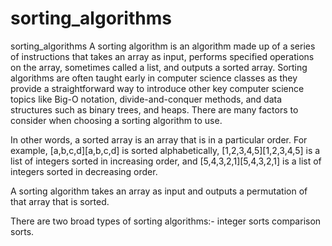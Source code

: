 # sorting_algorithms
sorting_algorithms
A sorting algorithm is an algorithm made up of a series of instructions that takes an array as input, performs specified operations on the array, sometimes called a list, and outputs a sorted array. Sorting algorithms are often taught early in computer science classes as they provide a straightforward way to introduce other key computer science topics like Big-O notation, divide-and-conquer methods, and data structures such as binary trees, and heaps. There are many factors to consider when choosing a sorting algorithm to use.

In other words, a sorted array is an array that is in a particular order. For example, [a,b,c,d][a,b,c,d] is sorted alphabetically, [1,2,3,4,5][1,2,3,4,5] is a list of integers sorted in increasing order, and [5,4,3,2,1][5,4,3,2,1] is a list of integers sorted in decreasing order.

A sorting algorithm takes an array as input and outputs a permutation of that array that is sorted.

There are two broad types of sorting algorithms:-
integer sorts
comparison sorts.
